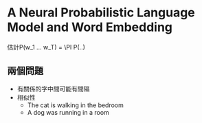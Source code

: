 # A Neural Probabilistic Language Model and Word Embedding

估計P(w_1 ... w_T) = \PI P(..)

## 兩個問題

* 有關係的字中間可能有間隔
* 相似性
    - The cat is walking in the bedroom
    - A dog was running in a room
